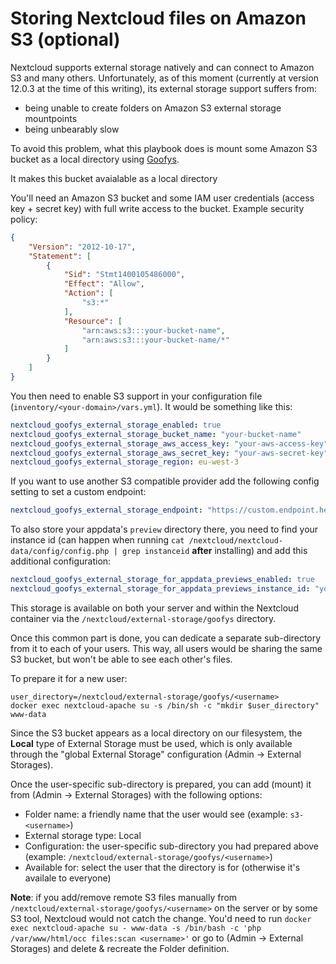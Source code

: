 # Storing Nextcloud files on Amazon S3 (optional)

Nextcloud supports external storage natively and can connect to Amazon S3 and many others.
Unfortunately, as of this moment (currently at version 12.0.3 at the time of this writing),
its external storage support suffers from:

- being unable to create folders on Amazon S3 external storage mountpoints
- being unbearably slow

To avoid this problem, what this playbook does is mount some Amazon S3 bucket as a local directory using [Goofys](https://github.com/kahing/goofys).

It makes this bucket avaialable as a local directory

You'll need an Amazon S3 bucket and some IAM user credentials (access key + secret key) with full write access to the bucket. Example security policy:

```json
{
	"Version": "2012-10-17",
	"Statement": [
		{
			"Sid": "Stmt1400105486000",
			"Effect": "Allow",
			"Action": [
				"s3:*"
			],
			"Resource": [
				"arn:aws:s3:::your-bucket-name",
				"arn:aws:s3:::your-bucket-name/*"
			]
		}
	]
}
```

You then need to enable S3 support in your configuration file (`inventory/<your-domain>/vars.yml`).
It would be something like this:

```yaml
nextcloud_goofys_external_storage_enabled: true
nextcloud_goofys_external_storage_bucket_name: "your-bucket-name"
nextcloud_goofys_external_storage_aws_access_key: "your-aws-access-key"
nextcloud_goofys_external_storage_aws_secret_key: "your-aws-secret-key"
nextcloud_goofys_external_storage_region: eu-west-3
```

If you want to use another S3 compatible provider add the following config setting to set a custom endpoint:
```yaml
nextcloud_goofys_external_storage_endpoint: "https://custom.endpoint.here"
```

To also store your appdata's `preview` directory there, you need to find your instance id (can happen when running `cat /nextcloud/nextcloud-data/config/config.php | grep instanceid` **after** installing) and add this additional configuration:

```yaml
nextcloud_goofys_external_storage_for_appdata_previews_enabled: true
nextcloud_goofys_external_storage_for_appdata_previews_instance_id: "your-instance-id-goes-here"
```

This storage is available on both your server and within the Nextcloud container via the `/nextcloud/external-storage/goofys` directory.

Once this common part is done, you can dedicate a separate sub-directory from it to each of your users.
This way, all users would be sharing the same S3 bucket, but won't be able to see each other's files.

To prepare it for a new user:

```
user_directory=/nextcloud/external-storage/goofys/<username>
docker exec nextcloud-apache su -s /bin/sh -c "mkdir $user_directory" www-data
```

Since the S3 bucket appears as a local directory on our filesystem, the **Local** type of External Storage must be used, which is only available through the "global External Storage" configuration (Admin -> External Storages).

Once the user-specific sub-directory is prepared, you can add (mount) it from (Admin -> External Storages) with the following options:

- Folder name: a friendly name that the user would see (example: `s3-<username>`)
- External storage type: Local
- Configuration: the user-specific sub-directory you had prepared above (example: `/nextcloud/external-storage/goofys/<username>`)
- Available for: select the user that the directory is for (otherwise it's availale to everyone)

**Note**: if you add/remove remote S3 files manually from `/nextcloud/external-storage/goofys/<username>` on the server or by some S3 tool, Nextcloud would not catch the change. You'd need to run `docker exec nextcloud-apache su - www-data -s /bin/bash -c 'php /var/www/html/occ files:scan <username>'` or go to (Admin -> External Storages) and delete & recreate the Folder definition.